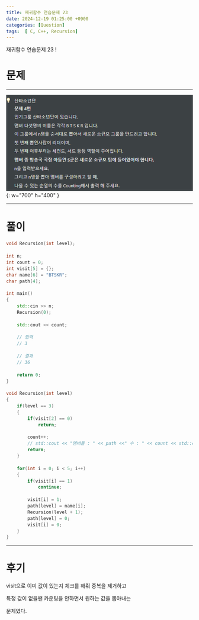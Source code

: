 ```yaml
---
title: 재귀함수 연습문제 23
date: 2024-12-19 01:25:00 +0900
categories: [Question]  
tags:  [ C, C++, Recursion]
---
```


재귀함수 연습문제 23 !

# 문제   
---------------------------------------

![Desktop View](/assets/img/Recursion23.png){: w="700" h="400" }

---------------------------------------

# 풀이

```c++
void Recursion(int level);

int n;
int count = 0;
int visit[5] = {};
char name[6] = "BTSKR";
char path[4];

int main()
{
    std::cin >> n;
    Recursion(0);

    std::cout << count;

    // 입력
    // 3

    // 결과
    // 36

    return 0;
}

void Recursion(int level)
{
    if(level == 3)
    {
        if(visit[2] == 0)
            return;

        count++;
        // std::cout << "멤버들 : " << path <<" 수 : " << count << std::endl;
        return;
    }

    for(int i = 0; i < 5; i++)
    {
        if(visit[i] == 1)
            continue;

        visit[i] = 1;
        path[level] = name[i];
        Recursion(level + 1);
        path[level] = 0;
        visit[i] = 0;
    }
}
```
---------------------------------------

# 후기

visit으로 이미 값이 있는지 체크를 해줘 중복을 제거하고

특정 값이 없을땐 카운팅을 안하면서 원하는 값을 뽑아내는

문제였다.
